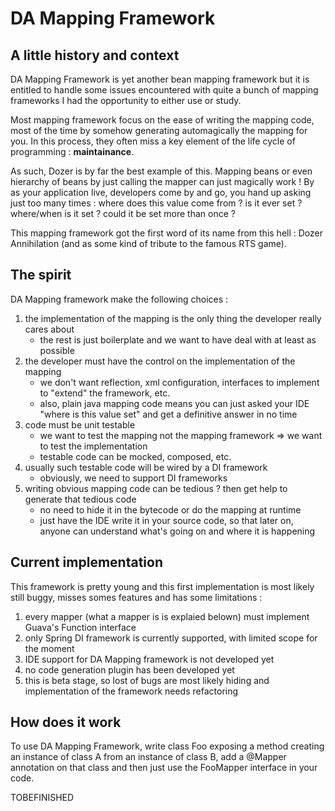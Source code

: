 DA Mapping Framework
====================

A little history and context
----------------------------
DA Mapping Framework is yet another bean mapping framework but it is entitled to handle some issues encountered with
quite a bunch of mapping frameworks I had the opportunity to either use or study.

Most mapping framework focus on the ease of writing the mapping code, most of the time by somehow generating automagically
the mapping for you. In this process, they often miss a key element of the life cycle of programming : **maintainance**.

As such, Dozer is by far the best example of this. Mapping beans or even hierarchy of beans by just calling the mapper
can just magically work ! By as your application live, developers come by and go, you hand up asking just too many
times : where does this value come from ? is it ever set ? where/when is it set ? could it be set more than once ?

This mapping framework got the first word of its name from this hell : Dozer Annihilation (and as some kind of tribute to
the famous RTS game).

The spirit
----------
DA Mapping framework make the following choices :

1. the implementation of the mapping is the only thing the developer really cares about
    * the rest is just boilerplate and we want to have deal with at least as possible
2. the developer must have the control on the implementation of the mapping
    * we don't want reflection, xml configuration, interfaces to implement to "extend" the framework, etc.
    * also, plain java mapping code means you can just asked your IDE "where is this value set" and get a definitive answer in no time
3. code must be unit testable
    * we want to test the mapping not the mapping framework => we want to test the implementation
    * testable code can be mocked, composed, etc.
4. usually such testable code will be wired by a DI framework
    * obviously, we need to support DI frameworks
5. writing obvious mapping code can be tedious ? then get help to generate that tedious code
    * no need to hide it in the bytecode or do the mapping at runtime
    * just have the IDE write it in your source code, so that later on, anyone can understand what's going on and where it is happening

Current implementation
----------------------
This framework is pretty young and this first implementation is most likely still buggy, misses somes features and has
some limitations :

1. every mapper (what a mapper is is explaied belown) must implement Guava's Function interface
2. only Spring DI framework is currently supported, with limited scope for the moment
2. IDE support for DA Mapping framework is not developed yet
3. no code generation plugin has been developed yet
4. this is beta stage, so lost of bugs are most likely hiding and implementation of the framework needs refactoring

How does it work
----------------
To use DA Mapping Framework, write class Foo exposing a method creating an instance of class A from an instance of class B,
add a @Mapper annotation on that class and then just use the FooMapper interface in your code.

TOBEFINISHED